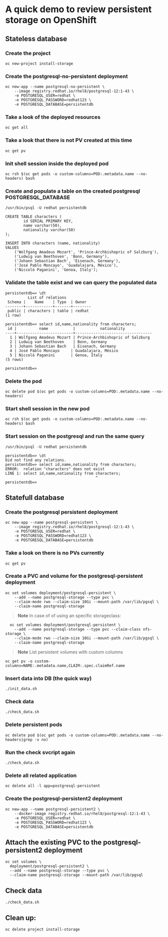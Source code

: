 # A quick demo to review persistent storage on OpenShift

## Stateless database

### Create the project
```
oc new-project install-storage
```

### Create the postgresql-no-persistent deployment
```
oc new-app --name postgresql-no-persistent \
    --image registry.redhat.io/rhel8/postgresql-12:1-43 \
    -e POSTGRESQL_USER=redhat \
    -e POSTGRESQL_PASSWORD=redhat123 \
    -e POSTGRESQL_DATABASE=persistentdb
```

### Take a look of the deployed resources
```
oc get all
```

### Take a look that there is not PV created at this time
```
oc get pv
```

### Init shell session inside the deployed pod
```
oc rsh $(oc get pods -o custom-columns=POD:.metadata.name --no-headers) bash
```

### Create and populate a table on the created postgresql POSTGRESQL_DATABASE
```
/usr/bin/psql -U redhat persistentdb

CREATE TABLE characters (
	    id SERIAL PRIMARY KEY,
	    name varchar(50),
	    nationality varchar(50)
);

INSERT INTO characters (name, nationality)
VALUES
    ('Wolfgang Amadeus Mozart', 'Prince-Archbishopric of Salzburg'),
    ('Ludwig van Beethoven', 'Bonn, Germany'),
    ('Johann Sebastian Bach', 'Eisenach, Germany'),
    ('José Pablo Moncayo', 'Guadalajara, México'),
    ('Niccolò Paganini', 'Genoa, Italy');

```

### Validate the table exist and we can query the populated data
```
persistentdb=> \dt
          List of relations
 Schema |    Name    | Type  | Owner  
--------+------------+-------+--------
 public | characters | table | redhat
(1 row)

persistentdb=> select id,name,nationality from characters;
 id |          name           |           nationality            
----+-------------------------+----------------------------------
  1 | Wolfgang Amadeus Mozart | Prince-Archbishopric of Salzburg
  2 | Ludwig van Beethoven    | Bonn, Germany
  3 | Johann Sebastian Bach   | Eisenach, Germany
  4 | José Pablo Moncayo     | Guadalajara, México
  5 | Niccolò Paganini       | Genoa, Italy
(5 rows)

persistentdb=>

```

### Delete the pod
```
oc delete pod $(oc get pods -o custom-columns=POD:.metadata.name --no-headers)
```

### Start shell session in the new pod
```
oc rsh $(oc get pods -o custom-columns=POD:.metadata.name --no-headers) bash
```

### Start session on the postgresql and run the same query
```
/usr/bin/psql -U redhat persistentdb

persistentdb=> \dt
Did not find any relations.
persistentdb=> select id,name,nationality from characters;
ERROR:  relation "characters" does not exist
LINE 1: select id,name,nationality from characters;
                                        ^
persistentdb=>

```

## Statefull database 


### Create the postgresql persistent deployment
```
oc new-app --name postgresql-persistent \
    --image registry.redhat.io/rhel8/postgresql-12:1-43 \
    -e POSTGRESQL_USER=redhat \
    -e POSTGRESQL_PASSWORD=redhat123 \
    -e POSTGRESQL_DATABASE=persistentdb
```

### Take a look on there is no PVs currently
```
oc get pv
```

### Create a PVC and volume for the postgresql-persistent deployment
```
oc set volumes deployment/postgresql-persistent \
    --add --name postgresql-storage --type pvc \
    --claim-mode rwo --claim-size 10Gi --mount-path /var/lib/pgsql \
    --claim-name postgresql-storage
```

> **Note**
> In case of of using an specific storageclass:
```
  oc set volumes deployment/postgresql-persistent \
    --add --name postgresql-storage --type pvc --claim-class nfs-storage \
    --claim-mode rwo --claim-size 10Gi --mount-path /var/lib/pgsql \
    --claim-name postgresql-storage
```

> **Note**
> List persistent volumes with custom columns
```
oc get pv -o custom-columns=NAME:.metadata.name,CLAIM:.spec.claimRef.name
```

### Insert data into DB (the quick way)
```
./init_data.sh
```

### Check data
```
./check_data.sh
```

### Delete persistent pods
```
oc delete pod $(oc get pods -o custom-columns=POD:.metadata.name --no-headers|grep -v no)
```

### Run the check svcript again
```
./check_data.sh
```



### Delete all related application 
```
oc delete all -l app=postgresql-persistent
```

### Create the postgresql-persistent2 deployment
```
oc new-app --name postgresql-persistent2 \
    --docker-image registry.redhat.io/rhel8/postgresql-12:1-43 \
    -e POSTGRESQL_USER=redhat \
    -e POSTGRESQL_PASSWORD=redhat123 \
    -e POSTGRESQL_DATABASE=persistentdb
```

## Attach the existing PVC to the postgresql-persistent2 deployment
```
oc set volumes \
  deployment/postgresql-persistent2 \
  --add --name postgresql-storage --type pvc \
  --claim-name postgresql-storage --mount-path /var/lib/pgsql
``` 

## Check data
```
./check_data.sh
```

## Clean up:
```
oc delete project install-storage
```

